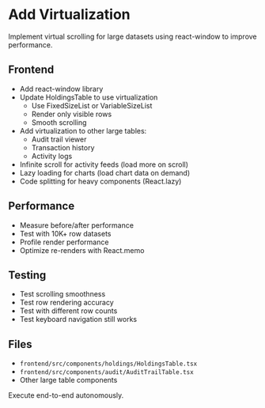 # Add Virtualization

Implement virtual scrolling for large datasets using react-window to improve performance.

## Frontend
- Add react-window library
- Update HoldingsTable to use virtualization
  - Use FixedSizeList or VariableSizeList
  - Render only visible rows
  - Smooth scrolling
- Add virtualization to other large tables:
  - Audit trail viewer
  - Transaction history
  - Activity logs
- Infinite scroll for activity feeds (load more on scroll)
- Lazy loading for charts (load chart data on demand)
- Code splitting for heavy components (React.lazy)

## Performance
- Measure before/after performance
- Test with 10K+ row datasets
- Profile render performance
- Optimize re-renders with React.memo

## Testing
- Test scrolling smoothness
- Test row rendering accuracy
- Test with different row counts
- Test keyboard navigation still works

## Files
- `frontend/src/components/holdings/HoldingsTable.tsx`
- `frontend/src/components/audit/AuditTrailTable.tsx`
- Other large table components

Execute end-to-end autonomously.
